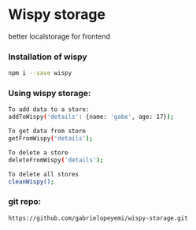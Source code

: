 # Wispy storage
better localstorage for frontend

### Installation of wispy
```bash
npm i --save wispy 
```

### Using wispy storage:


```bash
To add data to a store:
addToWispy('details': {name: 'gabe', age: 17});

To get data from store
getFromWispy('details');

To delete a store
deleteFromWispy('details');

To delete all stores
cleanWispy();
```

### git repo: 
```bash
https://github.com/gabrielopeyemi/wispy-storage.git
```